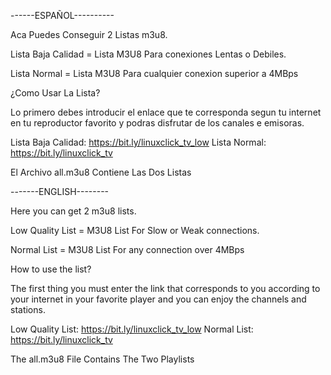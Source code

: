 ------ESPAÑOL----------

Aca Puedes Conseguir 2 Listas m3u8.

Lista Baja Calidad = Lista M3U8 Para conexiones Lentas o Debiles.

Lista Normal = Lista M3U8 Para cualquier conexion superior a  4MBps

¿Como Usar La Lista?

Lo primero debes introducir el enlace que te corresponda segun tu internet en tu reproductor favorito y podras disfrutar de los canales e emisoras.

Lista Baja Calidad: https://bit.ly/linuxclick_tv_low
Lista Normal: https://bit.ly/linuxclick_tv


El Archivo all.m3u8 Contiene Las Dos Listas



-------ENGLISH--------

Here you can get 2 m3u8 lists.

Low Quality List = M3U8 List For Slow or Weak connections.

Normal List = M3U8 List For any connection over 4MBps

How to use the list?

The first thing you must enter the link that corresponds to you according to your internet in your favorite player and you can enjoy the channels and stations.

Low Quality List: https://bit.ly/linuxclick_tv_low Normal List: https://bit.ly/linuxclick_tv

The all.m3u8 File Contains The Two Playlists
